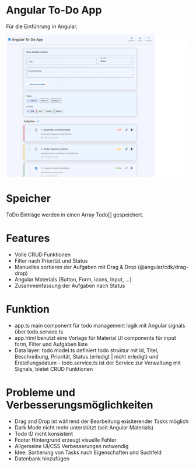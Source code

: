 # Angular To-Do App
Für die Einführung in Angular.

![Todo App UI](./public/screenshot.png)

# Speicher
ToDo Einträge werden in einen Array Todo[] gespeichert.

# Features
- Volle CRUD Funktionen
- Filter nach Priorität und Status
- Manuelles sortieren der Aufgaben mit Drag & Drop (@angular/cdk/drag-drop)
- Angular Materials (Button, Form, Icons, Input, ...)
- Zusammenfassung der Aufgaben nach Status

# Funktion
- app.ts main component für todo management logik mit Angular signals über todo.service.ts
- app.html benutzt eine Vorlage für Material UI components für input form, Filter und Aufgaben liste
- Data layer: 
todo.model.ts definiert todo struktur mit Id, Titel, Beschreibung, Priorität, Status (erledigt | nicht erledigt) und Erstellungsdatum - todo.service.ts ist der Service zur Verwaltung mit Signals, bietet CRUD Funktionen

# Probleme und Verbesserungsmöglichkeiten
- Drag and Drop ist während der Bearbeitung exisiterender Tasks möglich
- Dark Mode nicht mehr unterstützt (seit Angular Materials)
- Todo ID nicht konsistent
- Footer Hintergrund erzeugt visuelle Fehler
- Allgemeine UI/CSS Verbesserungen notwendig
- Idee: Sortierung von Tasks nach Eigenschaften und Suchfeld
- Datenbank hinzufügen
